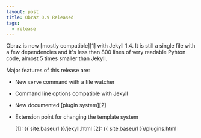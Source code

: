```yaml
---
layout: post
title: Obraz 0.9 Released
tags:
  - release
---
```


Obraz is now [mostly compatible][1] with Jekyll 1.4. It is still a single file
with a few dependencies and it's less than 800 lines of very readable Pyhton
code, almost 5 times smaller than Jekyll.

Major features of this release are:

* New `serve` command with a file watcher
* Command line options compatible with Jekyll
* New documented [plugin system][2]
* Extension point for changing the template system

  [1]: {{ site.baseurl }}/jekyll.html
  [2]: {{ site.baseurl }}/plugins.html
